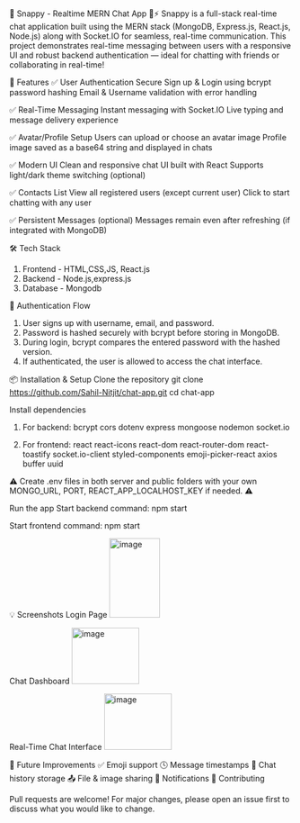 🧠 Snappy - Realtime MERN Chat App 💬⚡
Snappy is a full-stack real-time chat application built using the MERN stack (MongoDB, Express.js, React.js, Node.js) along with Socket.IO for seamless, real-time communication.
This project demonstrates real-time messaging between users with a responsive UI and robust backend authentication — ideal for chatting with friends or collaborating in real-time!


🚀 Features
✅ User Authentication
Secure Sign up & Login using bcrypt password hashing
Email & Username validation with error handling

✅ Real-Time Messaging
Instant messaging with Socket.IO
Live typing and message delivery experience

✅ Avatar/Profile Setup
Users can upload or choose an avatar image
Profile image saved as a base64 string and displayed in chats

✅ Modern UI
Clean and responsive chat UI built with React
Supports light/dark theme switching (optional)

✅ Contacts List
View all registered users (except current user)
Click to start chatting with any user

✅ Persistent Messages (optional)
Messages remain even after refreshing (if integrated with MongoDB)

🛠️ Tech Stack
1. Frontend - HTML,CSS,JS, React.js
2. Backend - Node.js,express.js
3. Database - Mongodb

🔐 Authentication Flow
1. User signs up with username, email, and password.
2. Password is hashed securely with bcrypt before storing in MongoDB.
3. During login, bcrypt compares the entered password with the hashed version.
4. If authenticated, the user is allowed to access the chat interface.

📦 Installation & Setup
Clone the repository
git clone https://github.com/Sahil-Nitjit/chat-app.git
cd chat-app

Install dependencies
1. For backend:
   bcrypt
   cors
   dotenv
   express
   mongoose
   nodemon
   socket.io

3. For frontend:
   react
   react-icons
   react-dom
   react-router-dom
   react-toastify
   socket.io-client
   styled-components
   emoji-picker-react
   axios
   buffer
   uuid

⚠️ Create .env files in both server and public folders with your own MONGO_URL, PORT, REACT_APP_LOCALHOST_KEY if needed. ⚠️

Run the app
Start backend command:
     npm start

Start frontend command:
      npm start
      
💡 Screenshots
Login Page
<img width="90" height="141" alt="image" src="https://github.com/user-attachments/assets/1f67abde-817b-4181-8a1c-25fb5ec57c2b" />

Chat Dashboard
<img width="120" height="100" alt="image" src="https://github.com/user-attachments/assets/548bf4fc-3221-4261-ae15-4520a4b3898f" />

Real-Time Chat Interface
<img width="120" height="100" alt="image" src="https://github.com/user-attachments/assets/01e9be11-7116-4b7b-a45d-2b1d6aa51e9d" />

📌 Future Improvements
    ✅ Emoji support
    🕓 Message timestamps
    🧾 Chat history storage
    📤 File & image sharing
    🔔 Notifications
    🤝 Contributing

Pull requests are welcome! For major changes, please open an issue first to discuss what you would like to change.
